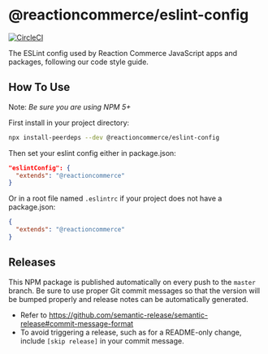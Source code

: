 # @reactioncommerce/eslint-config

[![CircleCI](https://circleci.com/gh/reactioncommerce/reaction-eslint-config/tree/master.svg?style=svg)](https://circleci.com/gh/reactioncommerce/reaction-eslint-config/tree/master)

The ESLint config used by Reaction Commerce JavaScript apps and packages, following our code style guide.

## How To Use

Note: _Be sure you are using NPM 5+_

First install in your project directory:

```bash
npx install-peerdeps --dev @reactioncommerce/eslint-config
```

Then set your eslint config either in package.json:

```json
"eslintConfig": {
  "extends": "@reactioncommerce"
}
```

Or in a root file named `.eslintrc` if your project does not have a package.json:

```json
{
  "extends": "@reactioncommerce"
}
```

## Releases

This NPM package is published automatically on every push to the `master` branch. Be sure to use proper Git commit messages so that the version will be bumped properly and release notes can be automatically generated.

- Refer to https://github.com/semantic-release/semantic-release#commit-message-format
- To avoid triggering a release, such as for a README-only change, include `[skip release]` in your commit message.
